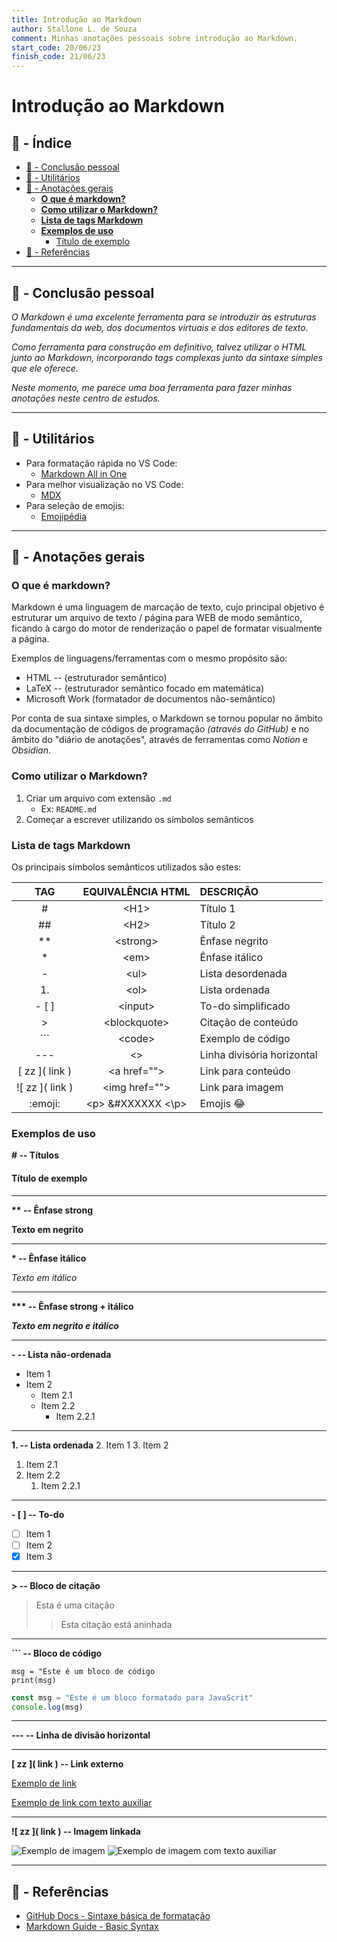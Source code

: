 ```yaml
---
title: Introdução ao Markdown
author: Stallone L. de Souza
comment: Minhas anotações pessoais sobre introdução ao Markdown.
start_code: 20/06/23
finish_code: 21/06/23
---
```


# Introdução ao Markdown <!-- omit from toc -->

## 🔖 - Índice <!-- omit from toc -->
- [👀 - Conclusão pessoal](#---conclusão-pessoal)
- [🔨 - Utilitários](#---utilitários)
- [📝 - Anotações gerais](#---anotações-gerais)
  - [**O que é markdown?**](#o-que-é-markdown)
  - [**Como utilizar o Markdown?**](#como-utilizar-o-markdown)
  - [**Lista de tags Markdown**](#lista-de-tags-markdown)
  - [**Exemplos de uso**](#exemplos-de-uso)
    - [Título de exemplo](#título-de-exemplo)
- [🔗 - Referências](#---referências)

---

## 👀 - Conclusão pessoal
*O Markdown é uma excelente ferramenta para se introduzir às estruturas fundamentais da web, dos documentos virtuais e dos editores de texto.*

*Como ferramenta para construção em definitivo, talvez utilizar o HTML junto ao Markdown, incorporando tags complexas junto da sintaxe simples que ele oferece.*

*Neste momento, me parece uma boa ferramenta para fazer minhas anotações neste centro de estudos.*

---

## 🔨 - Utilitários
- Para formatação rápida no VS Code:
  - [Markdown All in One](https://marketplace.visualstudio.com/items?itemName=yzhang.markdown-all-in-one)
- Para melhor visualização no VS Code:
  - [MDX](https://marketplace.visualstudio.com/items?itemName=unifiedjs.vscode-mdx)
- Para seleção de emojis:
  - [Emojipédia](https://emojipedia.org/pt/smileys)

---

## 📝 - Anotações gerais
### **O que é markdown?**
Markdown é uma linguagem de marcação de texto, cujo principal objetivo é estruturar um arquivo de texto / página para WEB de modo semântico, ficando à cargo do motor de renderização o papel de formatar visualmente a página.

Exemplos de linguagens/ferramentas com o mesmo propósito são:
- HTML -- (estruturador semântico)
- LaTeX -- (estruturador semântico focado em matemática)
- Microsoft Work (formatador de documentos não-semântico)

Por conta de sua sintaxe simples, o Markdown se tornou popular no âmbito da documentação de códigos de programação *(através do GitHub)* e no âmbito do "diário de anotações", através de ferramentas como *Notion* e *Obsidian*.

### **Como utilizar o Markdown?**
1. Criar um arquivo com extensão `.md`
   - Ex: `README.md`
2. Começar a escrever utilizando os símbolos semânticos

### **Lista de tags Markdown**
Os principais símbolos semânticos utilizados são estes:


|        TAG        |  EQUIVALÊNCIA HTML  | DESCRIÇÃO                  |
| :---------------: | :-----------------: | :------------------------- |
|         #         |        \<H1>        | Título 1                   |
|        ##         |        \<H2>        | Título 2                   |
|        \**        |      \<strong>      | Ênfase negrito             |
|        \*         |        \<em>        | Ênfase itálico             |
|         -         |        \<ul>        | Lista desordenada          |
|        1.         |        \<ol>        | Lista ordenada             |
|       \- [ ]      |      \<input>       | To-do simplificado         |
|         >         |    \<blockquote>    | Citação de conteúdo        |
|        ```        |       \<code>       | Exemplo de código          |
|        ---        |         \<>         | Linha divisória horizontal |
|  \[ zz ]( link )  |    \<a href="">     | Link para conteúdo         |
| \!\[ zz ]( link ) |   \<img href="">    | Link para imagem           |
|     \:emoji\:     | \<p> &#XXXXXX \<\p> | Emojis 😂                  |


### **Exemplos de uso**
**# -- Títulos**

#### Título de exemplo
---
**\*\* -- Ênfase strong**

**Texto em negrito**

---

**\* -- Ênfase itálico**

*Texto em itálico*

---

**\*\*\* -- Ênfase strong + itálico**

***Texto em negrito e itálico***

---

**- -- Lista não-ordenada**

- Item 1
- Item 2
  - Item 2.1
  - Item 2.2
    - Item 2.2.1

---

**1. -- Lista ordenada**
2. Item 1
3. Item 2
   1. Item 2.1
   2. Item 2.2
      1. Item 2.2.1

---

**- [ ] -- To-do**

- [ ] Item 1
- [ ] Item 2
- [x] Item 3

---

**> -- Bloco de citação**

> Esta é uma citação
>> Esta citação está aninhada

---

**``` -- Bloco de código**

```
msg = "Este é um bloco de código
print(msg)
```

```javascript
const msg = "Este é um bloco formatado para JavaScrit"
console.log(msg)
```
---

**--- -- Linha de divisão horizontal**

---

**\[ zz ]( link ) -- Link externo**

[Exemplo de link](https://www.w3schools.com/html/html_emojis.asp)

[Exemplo de link com texto auxiliar](https://emojipedia.org/face-with-tears-of-joy "Rindo para não chorar")

---

**\!\[ zz ]( link ) -- Imagem linkada**

![Exemplo de imagem](../assets/ast_markdown_basico_emoji_arrogante.png)
![Exemplo de imagem com texto auxiliar](../assets/ast_markdown_basico_emoji_tranquilo.png "Bixo tranquilo")

---

## 🔗 - Referências

- [GitHub Docs - Sintaxe básica de formatação](https://docs.github.com/pt/get-started/writing-on-github/getting-started-with-writing-and-formatting-on-github/basic-writing-and-formatting-syntax)
- [Markdown Guide - Basic Syntax](https://www.markdownguide.org/basic-syntax/)